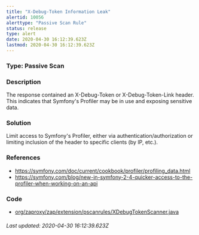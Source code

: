 ```yaml
---
title: "X-Debug-Token Information Leak"
alertid: 10056
alerttype: "Passive Scan Rule"
status: release
type: alert
date: 2020-04-30 16:12:39.623Z
lastmod: 2020-04-30 16:12:39.623Z
---
```

### Type: Passive Scan

### Description
The response contained an X-Debug-Token or X-Debug-Token-Link header. This indicates that Symfony's Profiler may be in use and exposing sensitive data.

### Solution

Limit access to Symfony's Profiler, either via authentication/authorization or limiting inclusion of the header to specific clients (by IP, etc.).

### References

* https://symfony.com/doc/current/cookbook/profiler/profiling_data.html
* https://symfony.com/blog/new-in-symfony-2-4-quicker-access-to-the-profiler-when-working-on-an-api

### Code

 * [org/zaproxy/zap/extension/pscanrules/XDebugTokenScanner.java](https://github.com/zaproxy/zap-extensions/blob/master/addOns/pscanrules/src/main/java/org/zaproxy/zap/extension/pscanrules/XDebugTokenScanner.java)

###### Last updated: 2020-04-30 16:12:39.623Z
